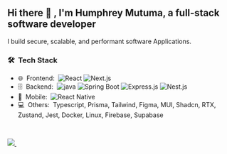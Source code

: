 <h2> Hi there 👋 , I'm Humphrey Mutuma, a full-stack software developer </h2>

I build secure, scalable, and performant software Applications. 

<h3> 🛠 &nbsp;Tech Stack</h3>

- 🌐 &nbsp;Frontend:&nbsp;
  ![React](https://img.shields.io/badge/-React.js-0A1A2F?style=flat&logo=react)
  ![Next.js](https://img.shields.io/badge/-Next.js-0A1A2F?style=flat&logo=next.js)
- 🗄 &nbsp;Backend:&nbsp;
  ![java](https://img.shields.io/badge/-Java-0A1A2F?style=flat&logo=java)
  ![Spring Boot](https://img.shields.io/badge/-springboot-0A1A2F?style=flat&logo=SpringBoot)
  ![Express.js](https://img.shields.io/badge/-Express.js-0A1A2F?style=flat&logo=Express.js)
  ![Nest.js](https://img.shields.io/badge/-Nest.js-0A1A2F?style=flat&logo=Nest.js)
- 📱 &nbsp;Mobile:&nbsp;
  ![React Native](https://img.shields.io/badge/-React_Native-0A1A2F?style=flat&logo=ReactNative)
 - 💻 &nbsp;Others:&nbsp;
  Typescript, Prisma, Tailwind, Figma, MUI, Shadcn, RTX, Zustand, Jest, Docker, Linux, Firebase, Supabase
 
  
<br/>
<p align="left">
 
  <a href="humphreymutuma01@gmail.com">
    <img src="https://img.shields.io/badge/Gmail-D14836?style=for-the-badge&logo=gmail&logoColor=white" />
  </a>&nbsp;&nbsp;
 </p>
<br/>
